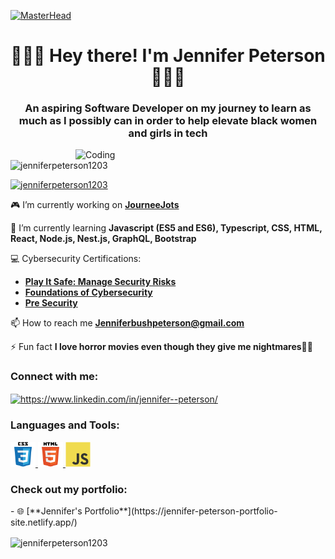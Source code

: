 [![MasterHead](https://cdn-media-1.freecodecamp.org/code-radio/Saron3.gif)](https://cdn-media-1.freecodecamp.org/code-radio/Saron3.gif)
<h1 align="center">👩🏿‍💻 Hey there! I'm Jennifer Peterson 👩🏿‍💻</h1>
<h3 align="center">An aspiring Software Developer on my journey to learn as much as I possibly can in order to help elevate black women and girls in tech</h3>
<img align="right" alt="Coding" width="400" src="https://compote.slate.com/images/30cde9b2-65c2-4a5c-9fe2-4d5ffe5b2c81.gif?width=2200">

<p align="left"> <img src="https://komarev.com/ghpvc/?username=jenniferpeterson1203&label=Profile%20views&color=0e75b6&style=flat" alt="jenniferpeterson1203" /> </p>

<p align="left"> <a href="https://github.com/ryo-ma/github-profile-trophy"><img src="https://github-profile-trophy.vercel.app/?username=jenniferpeterson1203" alt="jenniferpeterson1203" /></a> </p>

🎮  I’m currently working on [**JourneeJots**](https://journeejots.netlify.app)

🧐  I’m currently learning **Javascript (ES5 and ES6), Typescript, CSS, HTML, React, Node.js, Nest.js, GraphQL, Bootstrap**

💻 Cybersecurity Certifications:
  - [**Play It Safe: Manage Security Risks**](https://coursera.org/share/2c44b016ec31132bb8b4b9d37d19bfd8)
  - [**Foundations of Cybersecurity**](https://coursera.org/share/07cb6e0e9444ea2b07d6673b50ca53f7)
  - [**Pre Security**](https://tryhackme-certificates.s3-eu-west-1.amazonaws.com/THM-C416DNBTDA.pdf)

📫  How to reach me **Jenniferbushpeterson@gmail.com**

⚡  Fun fact **I love horror movies even though they give me nightmares🫣🥴**

<h3 align="left">Connect with me:</h3>
<p align="left">
<a href="https://linkedin.com/in/https://www.linkedin.com/in/jennifer--peterson/" target="blank"><img align="center" src="https://raw.githubusercontent.com/rahuldkjain/github-profile-readme-generator/master/src/images/icons/Social/linked-in-alt.svg" alt="https://www.linkedin.com/in/jennifer--peterson/" height="30" width="40" /></a>
</p>

<h3 align="left">Languages and Tools:</h3>
<p align="left"> <a href="https://www.w3schools.com/css/" target="_blank" rel="noreferrer"> <img src="https://raw.githubusercontent.com/devicons/devicon/master/icons/css3/css3-original-wordmark.svg" alt="css3" width="40" height="40"/> </a> <a href="https://www.w3.org/html/" target="_blank" rel="noreferrer"> <img src="https://raw.githubusercontent.com/devicons/devicon/master/icons/html5/html5-original-wordmark.svg" alt="html5" width="40" height="40"/> </a> <a href="https://developer.mozilla.org/en-US/docs/Web/JavaScript" target="_blank" rel="noreferrer"> <img src="https://raw.githubusercontent.com/devicons/devicon/master/icons/javascript/javascript-original.svg" alt="javascript" width="40" height="40"/> </a> </p>

<h3 align="left">Check out my portfolio:</h3>
- 🌐 [**Jennifer's Portfolio**](https://jennifer-peterson-portfolio-site.netlify.app/)
<p><img align="center" src="https://github-readme-stats.vercel.app/api/top-langs?username=jenniferpeterson1203&show_icons=true&locale=en&layout=compact" alt="jenniferpeterson1203" /></p>
